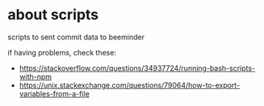 # about scripts

scripts to sent commit data to beeminder

if having problems, check these:

- https://stackoverflow.com/questions/34937724/running-bash-scripts-with-npm
- https://unix.stackexchange.com/questions/79064/how-to-export-variables-from-a-file